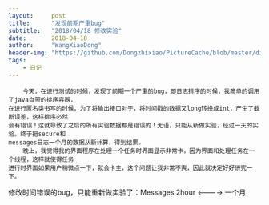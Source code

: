 ```yaml
---
layout:     post
title:      "发现前期严重bug"
subtitle:   "2018/04/18 修改实验"
date:       2018-04-18
author:     "WangXiaoDong"
header-img: "https://github.com/Dongzhixiao/PictureCache/blob/master/diaryPic/20180418.jpg?raw=true"
tags:
    - 日记
---
```




```
    今天，在进行测试的时候，发现了前期一个严重的bug，即日志排序的时候，我简单的调用了java自带的排序容器，
在进行匿名类书写的时候，为了将输出接口对于，将时间戳的数据又long转换成int，产生了截断误差，这样排序必然
会有错误！这就导致了之后的所有实验数据都是错误的！无语，只能从新做实验，经过一天的实验。终于把secure和
messages日志一个月的数据从新计算，得到结果。
    晚上，我觉得我的界面程序在处理一个任务时界面显示非常卡，因为界面和处理任务在一个线程，这样就使得任务
进行时界面如果用户稍微点一下，就会卡主，这个问题让我非常不爽，因此就决定好好研究一下。
```

修改时间错误的bug，只能重新做实验了：Messages 2hour <----> 一个月
